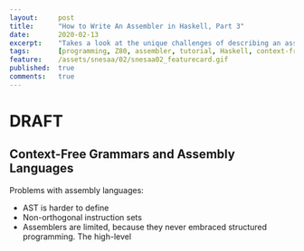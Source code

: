 ```yaml
---
layout:     post
title:      "How to Write An Assembler in Haskell, Part 3"
date:       2020-02-13
excerpt:    "Takes a look at the unique challenges of describing an assembly language as context-free grammar"
tags:       [programming, Z80, assembler, tutorial, Haskell, context-free grammar]
feature:    /assets/snesaa/02/snesaa02_featurecard.gif
published:  true
comments:   true
---
```

# DRAFT

## Context-Free Grammars and Assembly Languages

Problems with assembly languages:

* AST is harder to define
* Non-orthogonal instruction sets
* Assemblers are limited, because they never embraced structured programming. The high-level

[wyvern01]: https://cc65.github.io/doc/
[z80]: https://cc65.github.io/doc/
[6502]: https://cc65.github.io/doc/
[68k]: https://cc65.github.io/doc/
[6809]: https://cc65.github.io/doc/
